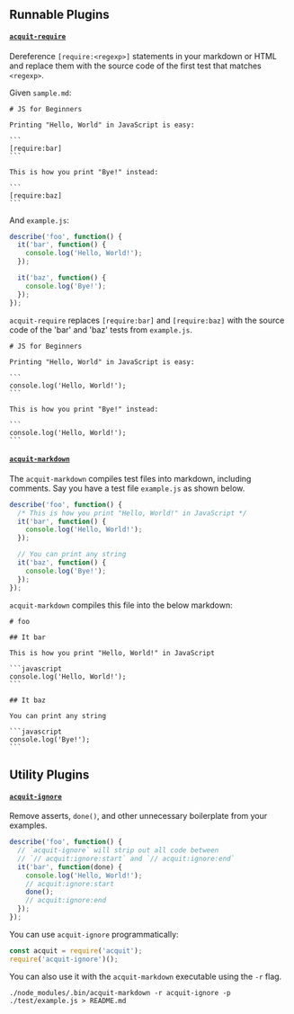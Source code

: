 ## Runnable Plugins

#### [`acquit-require`](https://www.npmjs.com/package/acquit-require)

Dereference `[require:<regexp>]` statements in your markdown or HTML
and replace them with the source code of the first test that matches
`<regexp>`.

Given `sample.md`:

    # JS for Beginners

    Printing "Hello, World" in JavaScript is easy:

    ```
    [require:bar]
    ```

    This is how you print "Bye!" instead:

    ```
    [require:baz]
    ```

And `example.js`:

```javascript
describe('foo', function() {
  it('bar', function() {
    console.log('Hello, World!');
  });

  it('baz', function() {
    console.log('Bye!');
  });
});
```

`acquit-require` replaces `[require:bar]` and `[require:baz]` with
the source code of the 'bar' and 'baz' tests from `example.js`.

    # JS for Beginners

    Printing "Hello, World" in JavaScript is easy:

    ```
    console.log('Hello, World!');
    ```

    This is how you print "Bye!" instead:

    ```
    console.log('Hello, World!');
    ```

#### [`acquit-markdown`](https://www.npmjs.com/package/acquit-markdown)

The `acquit-markdown` compiles test files into markdown, including
comments. Say you have a test file `example.js` as shown below.

```javascript
describe('foo', function() {
  /* This is how you print "Hello, World!" in JavaScript */
  it('bar', function() {
    console.log('Hello, World!');
  });

  // You can print any string
  it('baz', function() {
    console.log('Bye!');
  });
});
```

`acquit-markdown` compiles this file into the below markdown:

    # foo

    ## It bar

    This is how you print "Hello, World!" in JavaScript

    ```javascript
    console.log('Hello, World!');
    ```

    ## It baz

    You can print any string

    ```javascript
    console.log('Bye!');
    ```

## Utility Plugins

#### [`acquit-ignore`](https://www.npmjs.com/package/acquit-ignore)

Remove asserts, `done()`, and other unnecessary boilerplate from your examples.

```javascript
describe('foo', function() {
  // `acquit-ignore` will strip out all code between
  // `// acquit:ignore:start` and `// acquit:ignore:end`
  it('bar', function(done) {
    console.log('Hello, World!');
    // acquit:ignore:start
    done();
    // acquit:ignore:end
  });
});
```

You can use `acquit-ignore` programmatically:

```javascript
const acquit = require('acquit');
require('acquit-ignore')();
```

You can also use it with the `acquit-markdown` executable using the
`-r` flag.

```
./node_modules/.bin/acquit-markdown -r acquit-ignore -p ./test/example.js > README.md
```
